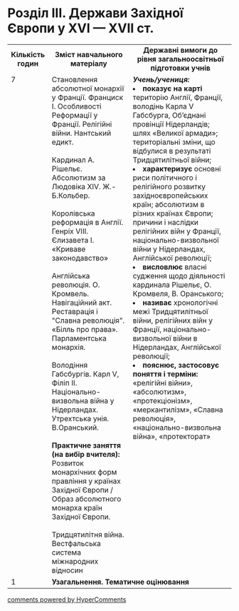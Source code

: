 <div id="hypercomments_widget" class="js-hypercomments-widget invisible"></div>

# Розділ ІII. Держави Західної Європи у ХVІ — ХVІІ ст.

<table>
  <tr>
    <td width="10%" align="center"><b>Кількість годин</b></td>  
    <td width="40%" align="center"><b>Зміст навчального матеріалу</b></td>
    <td width="50%" align="center"><b>Державні вимоги  до рівня загальноосвітньої підготовки учнів</b></td>
  </tr>
  <tr>
<td width="10%" style="vertical-align:top !important;">7</td>
    <td width="40%" style="vertical-align:top !important;">
Становлення абсолютної монархії у Франції. Франциск І. Особливості Реформації у Франції. Релігійні війни. Нантський едикт. <br>
<br>
Кардинал А. Рішельє. Абсолютизм за Людовіка XIV. Ж.-Б.Кольбер.<br>
<br>
Королівська реформація в Англії. Генріх VIII. Єлизавета І. «Криваве законодавство»<br>
<br>
Англійська революція. О. Кромвель. Навігаційний акт. Реставрація і "Славна революція". «Білль про права».  Парламентська монархія.<br>
<br>
Володіння Габсбургів. Карл V, Філіп ІІ.<br>
Національно-визвольна війна у Нідерландах. Утрехтська унія. В.Оранський.<br>
<br>
<b>Практичне заняття (на вибір вчителя):</b><br>
Розвиток монархічних форм правління у країнах Західної Європи / Образ абсолютного монарха країн Західної Європи.<br>
<br>
Тридцятилітня війна. Вестфальська система міжнародних відносин  
</td>
    <td width="50%" style="vertical-align:top !important;">
<i><b>Учень/учениця:</b></i><br>
<li><b>показує  на карті</b> територію Англії, Франції, володінь Карла V Габсбурга, Об’єднані провінції Нідерландів; шлях «Великої армади»; територіальні зміни, що відбулися в результаті Тридцятилітньої війни;</li>
<li><b>характеризує</b>  основні  риси політичного  і  релігійного розвитку західноєвропейських країн; абсолютизм в різних країнах Європи;  причини і наслідки релігійних війн у Франції, національно-визвольної війни у Нідерландах,  Англійської революції; </li>
<li><b>висловлює</b> власні судження щодо діяльності кардинала Рішельє, О. Кромвеля, В. Оранського;</li>
<li><b>називає</b> хронологічні межі Тридцятилітньої війни, релігійних війн у Франції, національно-визвольної війни в Нідерландах, Англійської революції;</li>
<li><b>пояснює, застосовує поняття і терміни:</b> «релігійні війни», «абсолютизм», «протекціонізм», «меркантилізм», «Славна революція», «національно-визвольна війна», «протекторат»</li>
</td>
  </tr>
<tr>
<td width="10%" style="vertical-align:top !important;">1</td>
<td colspan="2" style="vertical-align:top !important;"><b>Узагальнення. Тематичне оцінювання</b></td>
</tr>
</table>

<div class="js-hypercomments-container">
<a href="http://hypercomments.com" class="hc-link" title="comments widget">comments powered by HyperComments</a>
</div>